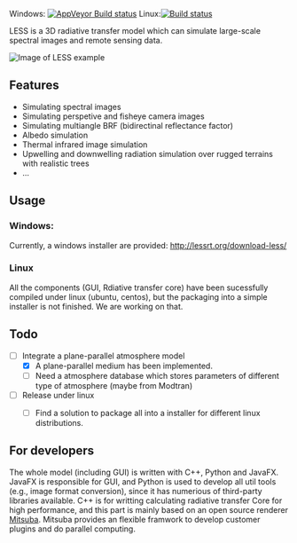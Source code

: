 Windows: [![AppVeyor Build status](https://ci.appveyor.com/api/projects/status/github/jianboqi/lessrt?branch=master&svg=true)](https://ci.appveyor.com/project/jianboqi/lessrt)
  Linux:[![Build status](https://ci.appveyor.com/api/projects/status/so72g2kelkpwclhc?svg=true)](https://ci.appveyor.com/project/jianboqi/lessrt-ipr8k)

LESS is a 3D radiative transfer model which can simulate large-scale spectral images and remote sensing data.

![Image of LESS example](http://jianboqi.github.io/img/lessExample1.jpg)

## Features

* Simulating spectral images
* Simulating perspetive and fisheye camera images
* Simulating multiangle BRF (bidirectinal reflectance factor)
* Albedo simulation
* Thermal infrared image simulation
* Upwelling and downwelling radiation simulation over rugged terrains with realistic trees
* ...

## Usage
### Windows:

Currently, a windows installer are provided: http://lessrt.org/download-less/

### Linux

All the components (GUI, Rdiative transfer core) have been sucessfully compiled under linux (ubuntu, centos),
but the packaging into a simple installer is not finished. We are working on that.

## Todo

* [ ] Integrate a plane-parallel atmosphere model
  * [x] A plane-parallel medium has been implemented.
  * [ ] Need a atmosphere database which stores parameters of different type of atmosphere (maybe from Modtran)
* [ ] Release under linux
  * [ ] Find a solution to package all into a installer for different linux distributions.


## For developers
The whole model (including GUI) is written with C++, Python and JavaFX. JavaFX is responsible for GUI, and Python is used to develop all util tools (e.g., image format conversion), since it has numerious of  third-party libraries available. C++ is for writting calculating radiative transfer Core for high performance, and this part is mainly based on an open source renderer [Mitsuba](https://www.mitsuba-renderer.org/). Mitsuba provides an flexible framwork to develop customer plugins and do parallel computing.



